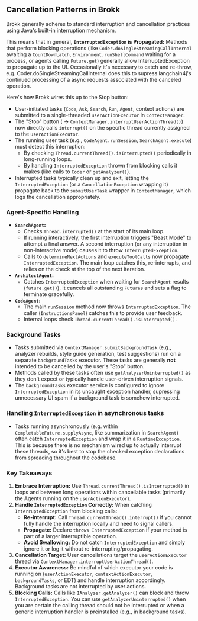 ## Cancellation Patterns in Brokk

Brokk generally adheres to standard interruption and cancellation practices using Java's built-in interruption mechanism.

This means that in general, **`InterruptedException` is Propagated:** Methods that perform blocking operations (like `Coder.doSingleStreamingCallInternal` awaiting a `CountDownLatch`, `Environment.runShellCommand` waiting for a process, or agents calling `Future.get`) generally allow InterruptedException to propagate up to the UI. Occasionally it's necessary to catch and re-throw, e.g. Coder.doSingleStreamingCallInternal does this to supress langchain4j's continued processing of a async requests associated with the canceled operation.

Here's how Brokk wires this up to the Stop button:

* User-initiated tasks (`Code`, `Ask`, `Search`, `Run`, `Agent`, context actions) are submitted to a single-threaded `userActionExecutor` in `ContextManager`.  
* The "Stop" button ( \-\> `ContextManager.interruptUserActionThread()`) now directly calls `interrupt()` on the specific thread currently assigned to the `userActionExecutor`.  
* The running user task (e.g., `CodeAgent.runSession`, `SearchAgent.execute`) must detect this interruption:  
  * By checking `Thread.currentThread().isInterrupted()` periodically in long-running loops.  
  * By handling `InterruptedException` thrown from blocking calls it makes (like calls to `Coder` or `getAnalyzer()`).  
* Interrupted tasks typically clean up and exit, letting the `InterruptedException` (or a `CancellationException` wrapping it) propagate back to the `submitUserTask` wrapper in `ContextManager`, which logs the cancellation appropriately.

### **Agent-Specific Handling**

* **`SearchAgent`:**  
  * Checks `Thread.interrupted()` at the start of its main loop.  
  * If running interactively, the first interruption triggers "Beast Mode" to attempt a final answer. A second interruption (or any interruption in non-interactive mode) causes it to throw `InterruptedException`.  
  * Calls to `determineNextActions` and `executeToolCalls` now propagate `InterruptedException`. The main loop catches this, re-interrupts, and relies on the check at the top of the next iteration.  
* **`ArchitectAgent`:**  
  * Catches `InterruptedException` when waiting for `SearchAgent` results (`future.get()`). It cancels all outstanding `Future`s and sets a flag to terminate gracefully.  
* **`CodeAgent`:**  
  * The main `runSession` method now throws `InterruptedException`. The caller (`InstructionsPanel`) catches this to provide user feedback.  
  * Internal loops check `Thread.currentThread().isInterrupted()`.

### **Background Tasks**

* Tasks submitted via `ContextManager.submitBackgroundTask` (e.g., analyzer rebuilds, style guide generation, test suggestions) run on a separate `backgroundTasks` executor.  These tasks are generally **not** intended to be cancelled by the user's "Stop" button.  
* Methods called by these tasks often use `getAnalyzerUninterrupted()` as they don't expect or typically handle user-driven interruption signals.  
* The `backgroundTasks` executor service is configured to ignore `InterruptedException` in its uncaught exception handler, supressing unnecessary UI spam if a background task *is* somehow interrupted.

### **Handling `InterruptedException` in asynchronous tasks**

* Tasks running asynchronously (e.g. within `CompletableFuture.supplyAsync`, like summarization in `SearchAgent`) often catch `InterruptedException` and wrap it in a `RuntimeException`. This is because there is no mechanism wired up to actually interrupt these threads, so it's best to stop the checked exception declarations from spreading throughout the codebase.

### **Key Takeaways**

1. **Embrace Interruption:** Use `Thread.currentThread().isInterrupted()` in loops and between long operations within cancellable tasks (primarily the Agents running on the `userActionExecutor`).  
2. **Handle `InterruptedException` Correctly:** When catching `InterruptedException` from blocking calls:  
   * **Re-interrupt:** Call `Thread.currentThread().interrupt()` if you cannot fully handle the interruption locally and need to signal callers.  
   * **Propagate:** Declare `throws InterruptedException` if your method is part of a larger interruptible operation.  
   * **Avoid Swallowing:** Do not catch `InterruptedException` and simply ignore it or log it without re-interrupting/propagating.  
3. **Cancellation Target:** User cancellations target the `userActionExecutor` thread via `ContextManager.interruptUserActionThread()`.  
4. **Executor Awareness:** Be mindful of which executor your code is running on (`userActionExecutor`, `contextActionExecutor`, `backgroundTasks`, or EDT) and handle interruption accordingly. Background tasks are not interrupted by user actions.  
5. **Blocking Calls:** Calls like `IAnalyzer.getAnalyzer()` can block and throw `InterruptedException`. You can use `getAnalyzerUninterrupted()` when you are certain the calling thread should not be interrupted or when a generic interruption handler is preinstalled (e.g., in background tasks).
